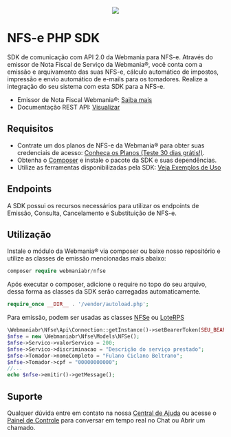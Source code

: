 
<p align="center">
  <img src="https://wmbr.s3.amazonaws.com/img/logo_webmaniabr_github2.png">
</p>

# NFS-e PHP SDK
SDK de comunicação com API 2.0 da Webmania para NFS-e.
Através do emissor de Nota Fiscal de Serviço da Webmania®, você conta com a emissão e arquivamento das suas NFS-e, cálculo automático de impostos, impressão e envio automático de e-mails para os tomadores. Realize a integração do seu sistema com esta SDK para a NFS-e.

- Emissor de Nota Fiscal Webmania®: [Saiba mais](https://webmaniabr.com/nota-fiscal-eletronica/)
- Documentação REST API: [Visualizar](https://webmaniabr.com/docs/rest-api-nfse/)

## Requisitos

- Contrate um dos planos de NFS-e da Webmania® para obter suas credenciais de acesso: [Conheça os Planos (Teste 30 dias grátis!)](https://webmaniabr.com/nota-fiscal-eletronica/#plans-section).
- Obtenha o [Composer](https://getcomposer.org/) e instale o pacote da SDK e suas dependências.
- Utilize as ferramentas disponibilizadas pela SDK: [Veja Exemplos de Uso](https://github.com/webmaniabr/NFSe-PHP-SDK/tree/main/sample)

## Endpoints

A SDK possui os recursos necessários para utilizar os endpoints de Emissão, Consulta, Cancelamento e Substituição de NFS-e.

## Utilização
Instale o módulo da Webmania® via composer ou baixe nosso repositório e utilize as classes de emissão mencionadas mais abaixo:

```php
composer require webmaniabr/nfse
```

Após executar o composer, adicione o require no topo do seu arquivo, dessa forma as classes da SDK serão carregadas automaticamente.

```php
require_once __DIR__ . '/vendor/autoload.php';
```

Para emissão, podem ser usadas as classes [NFSe](https://github.com/webmaniabr/NFSe-PHP-SDK/blob/main/src/Models/NFSe.php) ou [LoteRPS](https://github.com/webmaniabr/NFSe-PHP-SDK/blob/main/src/Models/LoteRPS.php)

```php
\Webmaniabr\Nfse\Api\Connection::getInstance()->setBearerToken(SEU_BEARER_TOKEN); // A classe Connection aplica o padrão Singleton, e sempre deve ser chamada pelo menos uma vez antes da emissão para definir o valor do Bearer Token
$nfse = new \Webmaniabr\Nfse\Models\NFSe();
$nfse->Servico->valorServico = 200;
$nfse->Servico->discriminacao = "Descrição do serviço prestado";
$nfse->Tomador->nomeCompleto = "Fulano Ciclano Beltrano";
$nfse->Tomador->cpf = "00000000000";
//...
echo $nfse->emitir()->getMessage();
```

## Suporte

Qualquer dúvida entre em contato na nossa [Central de Ajuda](https://ajuda.webmaniabr.com) ou acesse o [Painel de Controle](https://webmaniabr.com/painel/) para conversar em tempo real no Chat ou Abrir um chamado.
